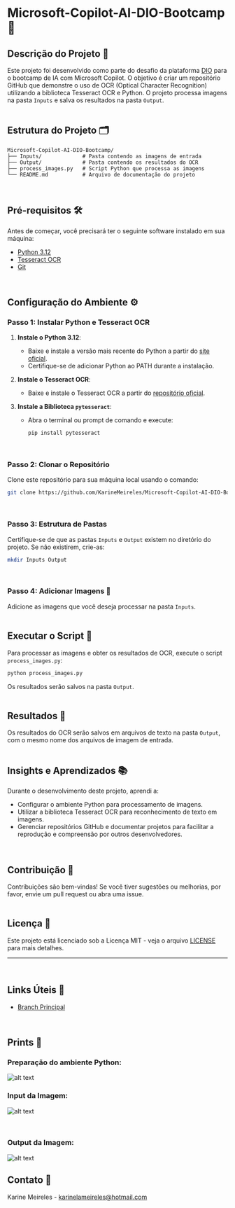 
# Microsoft-Copilot-AI-DIO-Bootcamp 🎯

## Descrição do Projeto 📜

Este projeto foi desenvolvido como parte do desafio da plataforma [DIO](https://www.dio.me) para o bootcamp de IA com Microsoft Copilot. O objetivo é criar um repositório GitHub que demonstre o uso de OCR (Optical Character Recognition) utilizando a biblioteca Tesseract OCR e Python. O projeto processa imagens na pasta `Inputs` e salva os resultados na pasta `Output`.
<br>
<br>
## Estrutura do Projeto 🗂️

```plaintext
Microsoft-Copilot-AI-DIO-Bootcamp/
├── Inputs/             # Pasta contendo as imagens de entrada
├── Output/             # Pasta contendo os resultados do OCR
├── process_images.py   # Script Python que processa as imagens
└── README.md           # Arquivo de documentação do projeto
```
<br>

## Pré-requisitos 🛠️

Antes de começar, você precisará ter o seguinte software instalado em sua máquina:

- [Python 3.12](https://www.python.org/downloads/release/python-3120/)
- [Tesseract OCR](https://github.com/tesseract-ocr/tesseract)
- [Git](https://git-scm.com/)
<br>

## Configuração do Ambiente ⚙️

### Passo 1: Instalar Python e Tesseract OCR

1. **Instale o Python 3.12**:
   - Baixe e instale a versão mais recente do Python a partir do [site oficial](https://www.python.org/downloads/release/python-3120/).
   - Certifique-se de adicionar Python ao PATH durante a instalação.

2. **Instale o Tesseract OCR**:
   - Baixe e instale o Tesseract OCR a partir do [repositório oficial](https://github.com/tesseract-ocr/tesseract).

3. **Instale a Biblioteca `pytesseract`**:
   - Abra o terminal ou prompt de comando e execute:
     ```sh
     pip install pytesseract
     ```
<br>

### Passo 2: Clonar o Repositório

Clone este repositório para sua máquina local usando o comando:

```sh
git clone https://github.com/KarineMeireles/Microsoft-Copilot-AI-DIO-Bootcamp.git
```
<br>

### Passo 3: Estrutura de Pastas

Certifique-se de que as pastas `Inputs` e `Output` existem no diretório do projeto. Se não existirem, crie-as:

```sh
mkdir Inputs Output
```
<br>

### Passo 4: Adicionar Imagens 📸

Adicione as imagens que você deseja processar na pasta `Inputs`.
<br>
<br>
## Executar o Script 🚀

Para processar as imagens e obter os resultados de OCR, execute o script `process_images.py`:

```sh
python process_images.py
```

Os resultados serão salvos na pasta `Output`.
<br><br>

## Resultados 📝

Os resultados do OCR serão salvos em arquivos de texto na pasta `Output`, com o mesmo nome dos arquivos de imagem de entrada.
<br><br>

## Insights e Aprendizados 📚

Durante o desenvolvimento deste projeto, aprendi a:

- Configurar o ambiente Python para processamento de imagens.
- Utilizar a biblioteca Tesseract OCR para reconhecimento de texto em imagens.
- Gerenciar repositórios GitHub e documentar projetos para facilitar a reprodução e compreensão por outros desenvolvedores.

<br>

## Contribuição 🤝

Contribuições são bem-vindas! Se você tiver sugestões ou melhorias, por favor, envie um pull request ou abra uma issue.
<br>
<br>
## Licença 📄

Este projeto está licenciado sob a Licença MIT - veja o arquivo [LICENSE](LICENSE) para mais detalhes.


---
<br>

## Links Úteis 🔗

- [Branch Principal](https://github.com/KarineMeireles/Microsoft-Copilot-AI-DIO-Bootcamp/tree/main)

<br>

## Prints 📸


### Preparação do ambiente Python:<BR>
![alt text](image.png)
<br>

### Input da Imagem: <BR>
![alt text](image-1.png)

<br>

### Output da Imagem: <BR>
![alt text](image-2.png)
<br>

## Contato 📧

Karine Meireles - [karinelameireles@hotmail.com](mailto:karinelameireles@hotmail.com)